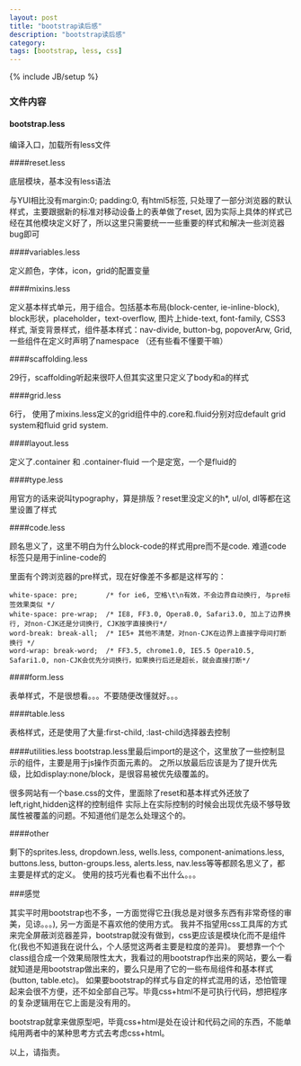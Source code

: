 ```yaml
---
layout: post
title: "bootstrap读后感"
description: "bootstrap读后感"
category: 
tags: [bootstrap, less, css]
---
```

{% include JB/setup %}


### 文件内容

#### bootstrap.less 

编译入口，加载所有less文件


####reset.less 

底层模块，基本没有less语法

与YUI相比没有margin:0; padding:0, 有html5标签,
只处理了一部分浏览器的默认样式，主要跟据新的标准对移动设备上的表单做了reset,
因为实际上具体的样式已经在其他模块定义好了，所以这里只需要统一一些重要的样式和解决一些浏览器bug即可


####variables.less

定义颜色，字体，icon，grid的配置变量


####mixins.less

定义基本样式单元，用于组合。包括基本布局(block-center, ie-inline-block), block形状，placeholder，text-overflow, 图片上hide-text,
font-family, CSS3样式, 渐变背景样式，组件基本样式：nav-divide, button-bg, popoverArw, Grid, 一些组件在定义时声明了namespace
（还有些看不懂要干嘛）


####scaffolding.less

29行，scaffolding听起来很吓人但其实这里只定义了body和a的样式


####grid.less

6行， 使用了mixins.less定义的grid组件中的.core和.fluid分别对应default grid system和fluid grid system. 


####layout.less

定义了.container 和 .container-fluid 一个是定宽，一个是fluid的

####type.less

用官方的话来说叫typography，算是排版？reset里没定义的h\*, ul/ol, dl等都在这里设置了样式


####code.less

顾名思义了，这里不明白为什么block-code的样式用pre而不是code. 难道code标签只是用于inline-code的

里面有个跨浏览器的pre样式，现在好像差不多都是这样写的：

    white-space: pre;       /* for ie6, 空格\t\n有效，不会边界自动换行, 与pre标签效果类似 */
    white-space: pre-wrap;  /* IE8, FF3.0, Opera8.0, Safari3.0, 加上了边界换行, 对non-CJK还是分词换行, CJK按字直接换行*/
    word-break: break-all;  /* IE5+ 其他不清楚，对non-CJK在边界上直接字母间打断换行 */
    word-wrap: break-word;  /* FF3.5, chrome1.0, IE5.5 Opera10.5, Safari1.0, non-CJK会优先分词换行，如果换行后还是超长，就会直接打断*/


####form.less

表单样式，不是很想看。。。不要随便改懂就好。。。


####table.less

表格样式，还是使用了大量:first-child, :last-child选择器去控制


####utilities.less
bootstrap.less里最后import的是这个，这里放了一些控制显示的组件，主要是用于js操作页面元素的。
之所以放最后应该是为了提升优先级，比如display:none/block，是很容易被优先级覆盖的。

很多网站有一个base.css的文件，里面除了reset和基本样式外还放了left,right,hidden这样的控制组件
实际上在实际控制的时候会出现优先级不够导致属性被覆盖的问题。不知道他们是怎么处理这个的。


####other

剩下的sprites.less, dropdown.less, wells.less, component-animations.less, 
buttons.less, button-groups.less, alerts.less, nav.less等等都顾名思义了，都主要是样式的定义。
使用的技巧光看也看不出什么。。。


###感觉 

其实平时用bootstrap也不多，一方面觉得它丑(我总是对很多东西有非常奇怪的审美，见谅。。。), 另一方面是不喜欢他的使用方式。
我并不指望用css工具厍的方式来完全屏蔽浏览器差异，bootstrap就没有做到，css更应该是模块化而不是组件化(我也不知道我在说什么，个人感觉这两者主要是粒度的差异)。
要想靠一个个class组合成一个效果局限性太大，我看过的用bootstrap作出来的网站，要么一看就知道是用bootstrap做出来的，要么只是用了它的一些布局组件和基本样式(button, table.etc)。
如果要bootstrap的样式与自定的样式混用的话，恐怕管理起来会很不方便，还不如全部自己写。毕竟css+html不是可执行代码，想把程序的复杂逻辑用在它上面是没有用的。


bootstrap就拿来做原型吧，毕竟css+html是处在设计和代码之间的东西，不能单纯用两者中的某种思考方式去考虑css+html。


以上，请指责。

